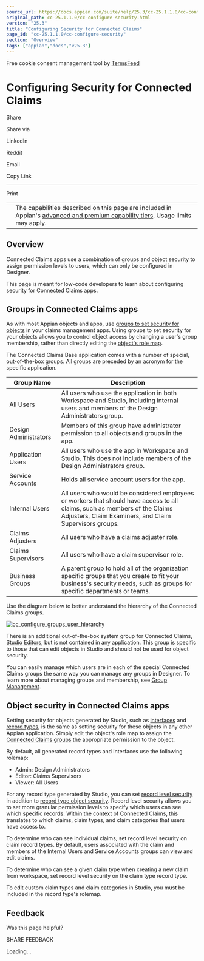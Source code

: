 ```yaml
---
source_url: https://docs.appian.com/suite/help/25.3/cc-25.1.1.0/cc-configure-security.html
original_path: cc-25.1.1.0/cc-configure-security.html
version: "25.3"
title: "Configuring Security for Connected Claims"
page_id: "cc-25.1.1.0/cc-configure-security"
section: "Overview"
tags: ["appian","docs","v25.3"]
---
```



Free cookie consent management tool by [TermsFeed](https://www.termsfeed.com/)

# Configuring Security for Connected Claims

Share

Share via

LinkedIn

Reddit

Email

Copy Link

* * *

Print

<table><tbody><tr><td><i class="fa fa-info-circle" aria-hidden="true"></i></td><td>The capabilities described on this page are included in Appian's <a href="/suite/help/25.3/Appian_Tiers.html">advanced and premium capability tiers</a>. Usage limits may apply.</td></tr></tbody></table>

## Overview

Connected Claims apps use a combination of groups and object security to assign permission levels to users, which can only be configured in Designer.

This page is meant for low-code developers to learn about configuring security for Connected Claims apps.

## Groups in Connected Claims apps

As with most Appian objects and apps, use [groups to set security for objects](../object-security.html#groups-and-role-maps) in your claims management apps. Using groups to set security for your objects allows you to control object access by changing a user's group membership, rather than directly editing the [object's role map](../object-security.html#permission-levels-in-role-maps).

The Connected Claims Base application comes with a number of special, out-of-the-box groups. All groups are preceded by an acronym for the specific application.

| Group Name | Description |
| --- | --- |
| All Users | All users who use the application in both Workspace and Studio, including internal users and members of the Design Administrators group. |
| Design Administrators | Members of this group have administrator permission to all objects and groups in the app. |
| Application Users | All users who use the app in Workspace and Studio. This does not include members of the Design Administrators group. |
| Service Accounts | Holds all service account users for the app. |
| Internal Users | All users who would be considered employees or workers that should have access to all claims, such as members of the Claims Adjusters, Claim Examiners, and Claim Supervisors groups. |
| Claims Adjusters | All users who have a claims adjuster role. |
| Claims Supervisors | All users who have a claim supervisor role. |
| Business Groups | A parent group to hold all of the organization specific groups that you create to fit your business's security needs, such as groups for specific departments or teams. |

Use the diagram below to better understand the hierarchy of the Connected Claims groups.

![cc_configure_groups_user_hierarchy](images/cc_configure_groups_user_hierarchy.png)

There is an additional out-of-the-box system group for Connected Claims, [Studio Editors](../System_Groups.html#studio-editors), but is not contained in any application. This group is specific to those that can edit objects in Studio and should not be used for object security.

You can easily manage which users are in each of the special Connected Claims groups the same way you can manage any groups in Designer. To learn more about managing groups and membership, see [Group Management](../Group_Management.html).

## Object security in Connected Claims apps

Setting security for objects generated by Studio, such as [interfaces](../interface_object.html#prodlink-security) and [record types](../record-security.html), is the same as setting security for these objects in any other Appian application. Simply edit the object's role map to assign the [Connected Claims groups](#groups-in-connected-claims-apps) the appropriate permission to the object.

By default, all generated record types and interfaces use the following rolemap:

-   Admin: Design Administrators
-   Editor: Claims Supervisors
-   Viewer: All Users

For any record type generated by Studio, you can set [record level security](../record-level-security.html) in addition to [record type object security](../record-security.html). Record level security allows you to set more granular permission levels to specify which users can see which specific records. Within the context of Connected Claims, this translates to which claims, claim types, and claim categories that users have access to.

To determine who can see individual claims, set record level security on claim record types. By default, users associated with the claim and members of the Internal Users and Service Accounts groups can view and edit claims.

To determine who can see a given claim type when creating a new claim from workspace, set record level security on the claim type record type.

To edit custom claim types and claim categories in Studio, you must be included in the record type's rolemap.

## Feedback

Was this page helpful?

SHARE FEEDBACK

Loading...